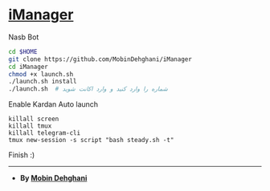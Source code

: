 # [iManager](https://telegram.me/iManager)


Nasb Bot

```sh
cd $HOME 
git clone https://github.com/MobinDehghani/iManager 
cd iManager 
chmod +x launch.sh 
./launch.sh install 
./launch.sh  # شماره را وارد کنید و وارد اکانت شوید
```

Enable Kardan Auto launch

```
killall screen 
killall tmux 
killall telegram-cli 
tmux new-session -s script "bash steady.sh -t" 
```

Finish :)

* * *
* **By [Mobin Dehghani](https://telegram.me/mobindev)**
